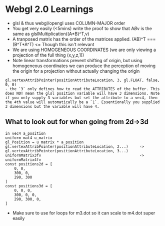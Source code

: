 # Webgl 2.0 Learnings
- glsl & thus webgl/opengl uses COLUMN-MAJOR order
- You get very easily (<5mins) write the proof to show that A*B*v is the same as glslMultiplication((A*B)^T,v) 
- A tranposed matrix has the order of the matrices applied. (AB)^T === (B^T*A^T) <= Though this isn't relevant
- We are using HOMOGENEOUS COORDINATES (we are only viewing a projection of the full thing (x,y,z,1))
- Note linear transformations prevent shifting of origin, but using homogeneous coordinates we can produce the perception of moving the origin for a projection without actually changing the origin


```
gl.vertexAttribPointer(positionAttributeLocation, 3, gl.FLOAT, false, 0, 0)
- the `3` only defines how to read the ATTRIBUTES of the buffer. This does NOT mean the glsl position variable will have 3 dimensions. Note if you only supply 3 variables but set the attribute to a vec4, then the 4th value will automatically be a `1`. Essentionally you supplied 3 dimensions but the variable will have 4.
```


## What to look out for when going from 2d->3d
```
in vec4 a_position
uniform mat4 u_matrix
gl_Position = u_matrix * a_position
gl.vertexAttribPointer(positionAttributeLocation, 2...)     ->		gl.vertexAttribPointer(positionAttributeLocation, 3...)
uniformMatrix3fv 											->		uniformMatrix4fv
const positions2d = [
	0, 0,
	300, 0,
	290, 300
]
const positions3d = [
	0, 0, 0,
	300, 0, 0,
	290, 300, 0,
]
```
- Make sure to use for loops for m3.dot so it can scale to m4.dot super easily